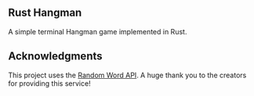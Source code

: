## Rust Hangman

A simple terminal Hangman game implemented in Rust.

## Acknowledgments

This project uses the [Random Word API](https://github.com/RazorSh4rk/random-word-api/). A huge thank you to the creators for providing this service!

